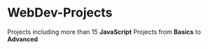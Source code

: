 # WebDev-Projects
Projects including more than 15 **JavaScript** Projects from **Basics** to **Advanced**

